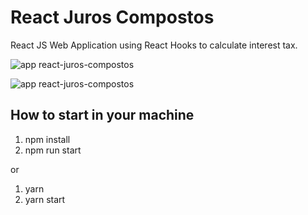 # React Juros Compostos

React JS Web Application using React Hooks to calculate interest tax.

![app react-juros-compostos](https://github.com/V-Coyote/react-juros-compostos/blob/master/frontend/public/react-juros-compostos1.png?raw=true)

![app react-juros-compostos](https://github.com/V-Coyote/react-juros-compostos/blob/master/frontend/public/react-juros-compostos2.png?raw=true)

## How to start in your machine

1. npm install
2. npm run start

or

1. yarn
2. yarn start

